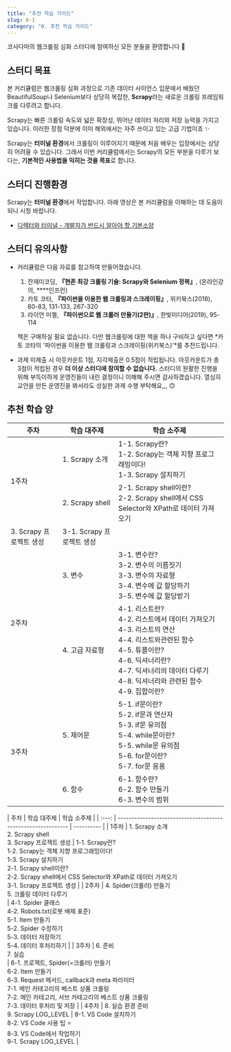```yaml
---
title: "추천 학습 가이드"
slug: 0-1
category: "0. 추천 학습 가이드"
---
```


코사다마의 웹크롤링 심화 스터디에 참여하신 모든 분들을 환영합니다 🙌


## 스터디 목표

본 커리큘럼은 웹크롤링 심화 과정으로 기존 데이터 사이언스 입문에서 배웠던 BeautifulSoup나 Selenium보다 상당히 복잡한, **Scrapy**라는 새로운 크롤링 프레임워크를 다루려고 합니다.

Scrapy는 빠른 크롤링 속도와 넓은 확장성, 뛰어난 데이터 처리와 저장 능력을 가지고 있습니다. 이러한 장점 덕분에 이미 해외에서는 자주 쓰이고 있는 고급 기법이죠 ✨

Scrapy는 **터미널 환경**에서 크롤링이 이루어지기 때문에 처음 배우는 입장에서는 상당히 어려울 수 있습니다. 그래서 이번 커리큘럼에서는 Scrapy의 모든 부분을 다루기 보다는, **기본적인 사용법을 익히는 것을 목표**로 합니다. 


## 스터디 진행환경

Scrapy는 **터미널 환경**에서 작업합니다. 아래 영상은 본 커리큘럼을 이해하는 데 도움이 되니 시청 바랍니다.

- [디렉터와 터미널 - 개발자가 반드시 알아야 할 기본소양](https://www.youtube.com/watch?v=6z7FVYXnk3E&feature=youtu.be)


## 스터디 유의사항

- 커리큘럼은 다음 자료를 참고하여 만들어졌습니다.
    1. 잔재미코딩, **『현존 최강 크롤링 기술: Scrapy와 Selenium 정복』**, (온라인강의, ****인프런)
    2. 카토 코타, **『파이썬을 이용한 웹 크롤링과 스크레이핑』**, 위키북스(2018), 80-83, 131-133, 267-320
    3. 라이언 미첼, **『파이썬으로 웹 크롤러 만들기(2판)』**, 한빛미디어(2019), 95-114
    
    책은 구매하실 필요 없습니다. 다만 웹크롤링에 대한 책을 하나 구비하고 싶다면 *카토 코타의 '파이썬을 이용한 웹 크롤링과 스크레이핑(위키북스)'*를 추천드립니다.
    
- 과제 미제출 시 아웃카운트 1점, 지각제출은 0.5점이 적립됩니다. 아웃카운트가 총 3점이 적립된 경우 **더 이상 스터디에 참여할 수 없습니다.** 스터디의 원활한 진행을 위해 부득이하게 운영진들이 내린 결정이니 이해해 주시면 감사하겠습니다. 열심히 교안을 만든 운영진을 봐서라도 성실한 과제 수행 부탁해요,,, 🙃


## 추천 학습 양
<table> 
<thead> 
<tr>  
<th>주차</th> 
<th>학습 대주제</th>  
<th>학습 소주제</th>  
</tr>  
</thead> 
<tbody>  
<tr> 
<td rowspan=2>1주차</td>  
<td>1. Scrapy 소개</td> 
<td> 
1-1. Scrapy란?<br> 
1-2. Scrapy는 객체 지향 프로그래밍이다!<br>
1-3. Scrapy 설치하기<br>
</td> 
</tr> 
<tr> 
<td>2. Scrapy shell</td> 
<td> 
2-1. Scrapy shell이란?<br> 
2-2. Scrapy shell에서 CSS Selector와 XPath로 데이터 가져오기<br>
</td>
</tr>  
 
<td>3. Scrapy 프로젝트 생성</td> 
<td> 
3-1. Scrapy 프로젝트 생성<br> 
</td>
</tr>      
<tr>  
<td rowspan=2>2주차</td> 
<td>3. 변수</td> 
<td> 
3-1. 변수란?<br> 
3-2. 변수의 이름짓기<br>
3-3. 변수의 자료형<br>
3-4. 변수에 값 할당하기<br>
3-5. 변수에 값 할당받기<br>
</td>
</tr>  
<tr>  
<td>4. 고급 자료형</td>
<td> 
4-1. 리스트란?<br> 
4-2. 리스트에서 데이터 가져오기<br>
4-3. 리스트의 연산<br>
4-4. 리스트와관련된 함수<br>
4-5. 튜플이란?<br>
4-6. 딕셔너리란? <br>
4-7. 딕셔너리의 데이터 다루기 <br>
4-8. 딕셔너리와 관련된 함수 <br>
4-9. 집합이란?
</td>
</tr>  
<tr>  
<td rowspan=2>3주차</td> 
<td>5. 제어문</td> 
<td> 
5-1. if문이란?<br> 
5-2. if문과 연산자 <br>
5-3. if문 유의점 <br>
5-4. while문이란?<br>
5-5. while문 유의점<br>
5-6. for문이란?<br>
5-7. for문 응용
</td>
</tr>  
<tr>  
<td>6. 함수</td>
<td> 
6-1. 함수란? <br> 
6-2. 함수 만들기<br>
6-3. 변수의 범위
</td>
</tr>  
</tbody> 
</table>
| 주차  | 학습 대주제                                                    | 학습 소주제 |
| :---: | ------------------------------------------------------------ | ---------- |
| 1주차 | 1. Scrapy 소개<br />2. Scrapy shell<br /> 3. Scrapy 프로젝트 생성  |  1-1. Scrapy란?    <br />    1-2. Scrapy는 객체 지향 프로그래밍이다!<br />    1-3. Scrapy 설치하기<br /> 2-1. Scrapy shell이란?<br />    2-2. Scrapy shell에서 CSS Selector와 XPath로 데이터 가져오기<br />3-1. Scrapy 프로젝트 생성 |
| 2주차 | 4. Spider(크롤러) 만들기<br /> 5. 크롤링 데이터 다루기<br />  |  4-1. Spider 클래스<br />    4-2. Robots.txt(로봇 배제 표준)<br />  5-1. Item 만들기<br />    5-2. Spider 수정하기<br />    5-3. 데이터 저장하기<br />    5-4. 데이터 후처리하기 | 
| 3주차 | 6. 준비<br /> 7. 실습<br /> |  6-1. 프로젝트, Spider(=크롤러) 만들기<br />    6-2. Item 만들기<br />    6-3. Request 메서드, callback과 meta 파라미터<br /> 7-1. 메인 카테고리의 베스트 상품 크롤링<br />    7-2. 메인 카테고리, 서브 카테고리의 베스트 상품 크롤링<br />    7-3. 데이터 후처리 및 저장 |
| 4주차 | 8. 실습 환경 준비<br /> 9. Scrapy LOG_LEVEL |  8-1. VS Code 설치하기<br />    8-2. VS Code 사용 팁 ⭐<br />    8-3. VS Code에서 작업하기<br /> 9-1. Scrapy LOG_LEVEL |

